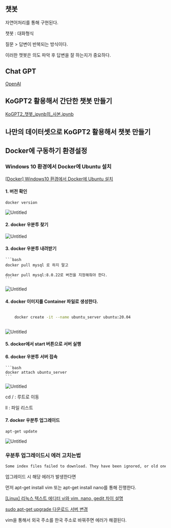 ## 챗봇

자연어처리를 통해 구현된다.

챗봇 : 대화형식

질문 > 답변이 반복되는 방식이다.

이러한 챗봇은 의도 파악 후 답변을 잘 하는지가 중요하다.

## Chat GPT

[OpenAI](https://openai.com/)

## KoGPT2 활용해서 간단한 챗봇 만들기

[KoGPT2_챗봇_ipynb의_사본.ipynb](%E1%84%8E%E1%85%A2%E1%86%BA%E1%84%87%E1%85%A9%E1%86%BA%20672ee8d635e2461ba6c853f1aa21052e/KoGPT2_%25EC%25B1%2597%25EB%25B4%2587_ipynb%25EC%259D%2598_%25EC%2582%25AC%25EB%25B3%25B8.ipynb)

## 나만의 데이터셋으로 KoGPT2 활용해서 챗봇 만들기

## Docker에 구동하기 환경설정
### Windows 10 환경에서 Docker에 Ubuntu 설치

[[Docker] Windows10 환경에서 Docker에 Ubuntu 설치](https://hermeslog.tistory.com/498)

#### 1. 버전 확인
```bash
docker version
```
![Untitled](https://s3-us-west-2.amazonaws.com/secure.notion-static.com/416bb018-6646-4c84-8053-fd9b4cf80b4a/Untitled.png)

#### 2. docker 우분투 찾기

![Untitled](https://s3-us-west-2.amazonaws.com/secure.notion-static.com/e3a5ee84-fbbc-4067-a828-942756eff979/Untitled.png)

#### 3. docker 우분투 내려받기
    
    ```bash
    docker pull mysql 로 하지 말고
    
    docker pull mysql:8.0.22로 버전을 지정해줘야 한다.
    ```

![Untitled](https://s3-us-west-2.amazonaws.com/secure.notion-static.com/08536c1b-d4cb-44c5-afaf-d0ba31d7769e/Untitled.png)

#### 4. docker 이미지를 Container 파일로 생성한다.
```bash
    
    docker create -it --name ubuntu_server ubuntu:20.04
    
```
![Untitled](https://s3-us-west-2.amazonaws.com/secure.notion-static.com/0acc7834-4730-4fdb-af46-186076fd8617/Untitled.png)

#### 5. docker에서 start 버튼으로 서버 실행
#### 6. docker 우분투 서버 접속
    ```bash
    docker attach ubuntu_server
    ```

![Untitled](https://s3-us-west-2.amazonaws.com/secure.notion-static.com/de1fa53d-c83f-4153-b674-f6058dd9b6d6/Untitled.png)

cd / : 루트로 이동

ll : 파일 리스트

#### 7. docker 우분투 업그레이드
```bash
apt-get update
```

![Untitled](https://s3-us-west-2.amazonaws.com/secure.notion-static.com/5f63d149-0380-4739-957b-2670eac0aa69/Untitled.png)

### 우분투 업그레이드시 에러 고치는법
```bash
Some index files failed to download. They have been ignored, or old ones used instead.
```
업그레이드 시 해당 에러가 발생한다면

먼저 apt-get install vim 또는 apt-get install nano를 통해 진행한다.

[[Linux] 리눅스 텍스트 에디터 vi와 vim, nano, gedit 차이 설명](https://blog.naver.com/PostView.naver?blogId=ycpiglet&logNo=222367301056)

[sudo apt-get upgrade 다운로드 서버 변경](https://wooriel.tistory.com/3)

vim을 통해서 외국 주소를 한국 주소로 바꿔주면 에러가 해결된다.

